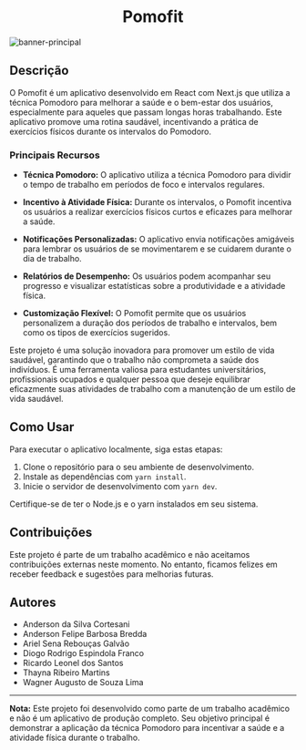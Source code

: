 <h1 align="center"> Pomofit </h1>
<img align="center" alt=banner-principal src="/public/icons/bannerpomofit.png">

## Descrição 

O Pomofit é um aplicativo desenvolvido em React com Next.js que utiliza a técnica Pomodoro para melhorar a saúde e o bem-estar dos usuários, especialmente para aqueles que passam longas horas trabalhando. Este aplicativo promove uma rotina saudável, incentivando a prática de exercícios físicos durante os intervalos do Pomodoro.

### Principais Recursos

- **Técnica Pomodoro:** O aplicativo utiliza a técnica Pomodoro para dividir o tempo de trabalho em períodos de foco e intervalos regulares.

- **Incentivo à Atividade Física:** Durante os intervalos, o Pomofit incentiva os usuários a realizar exercícios físicos curtos e eficazes para melhorar a saúde.

- **Notificações Personalizadas:** O aplicativo envia notificações amigáveis para lembrar os usuários de se movimentarem e se cuidarem durante o dia de trabalho.

- **Relatórios de Desempenho:** Os usuários podem acompanhar seu progresso e visualizar estatísticas sobre a produtividade e a atividade física.

- **Customização Flexível:** O Pomofit permite que os usuários personalizem a duração dos períodos de trabalho e intervalos, bem como os tipos de exercícios sugeridos.

Este projeto é uma solução inovadora para promover um estilo de vida saudável, garantindo que o trabalho não comprometa a saúde dos indivíduos. É uma ferramenta valiosa para estudantes universitários, profissionais ocupados e qualquer pessoa que deseje equilibrar eficazmente suas atividades de trabalho com a manutenção de um estilo de vida saudável.

## Como Usar

Para executar o aplicativo localmente, siga estas etapas:

1. Clone o repositório para o seu ambiente de desenvolvimento.
2. Instale as dependências com  `yarn install`.
3. Inicie o servidor de desenvolvimento com  `yarn dev`.

Certifique-se de ter o Node.js e o yarn instalados em seu sistema.

## Contribuições

Este projeto é parte de um trabalho acadêmico e não aceitamos contribuições externas neste momento. No entanto, ficamos felizes em receber feedback e sugestões para melhorias futuras.

## Autores

- Anderson da Silva Cortesani  <br>
- Anderson Felipe Barbosa Bredda <br>
- Ariel Sena Rebouças Galvão <br>
- Diogo Rodrigo Espindola Franco <br>
- Ricardo Leonel dos Santos <br>
- Thayna Ribeiro Martins <br>
- Wagner Augusto de Souza Lima  <br>

---

**Nota:** Este projeto foi desenvolvido como parte de um trabalho acadêmico e não é um aplicativo de produção completo. Seu objetivo principal é demonstrar a aplicação da técnica Pomodoro para incentivar a saúde e a atividade física durante o trabalho.


